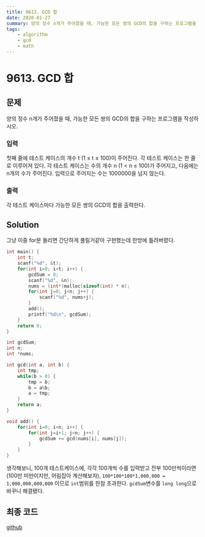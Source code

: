 ```yaml
---
title: 9613. GCD 합
date: 2020-01-27
summary: 양의 정수 n개가 주어졌을 때, 가능한 모든 쌍의 GCD의 합을 구하는 프로그램을 작성하시오.
tags:
    - algorithm
    - gcd
    - math
---
```

# 9613. GCD 합
## 문제
양의 정수 n개가 주어졌을 때, 가능한 모든 쌍의 GCD의 합을 구하는 프로그램을 작성하시오.
### 입력
첫째 줄에 테스트 케이스의 개수 t (1 ≤ t ≤ 100)이 주어진다. 각 테스트 케이스는 한 줄로 이루어져 있다. 각 테스트 케이스는 수의 개수 n (1 < n ≤ 100)가 주어지고, 다음에는 n개의 수가 주어진다. 입력으로 주어지는 수는 1000000을 넘지 않는다.
### 출력
각 테스트 케이스마다 가능한 모든 쌍의 GCD의 합을 출력한다.

## Solution
그냥 이중 for문 돌리면 간단하게 풀릴거같아 구현했는데 한방에 틀려버렸다.
```cpp
int main() {
    int t;
    scanf("%d", &t);
    for(int i=0; i<t; i++) {
        gcdSum = 0;
        scanf("%d", &n);
        nums = (int*)malloc(sizeof(int) * n);
        for(int j=0; j<n; j++) {
            scanf("%d", nums+j);
        }
        add();
        printf("%d\n", gcdSum);
    }
    return 0;
}

int gcdSum;
int n;
int *nums;

int gcd(int a, int b) {
    int tmp;
    while(b > 0) {
        tmp = b;
        b = a%b;
        a = tmp;
    }
    return a;
}

void add() {
    for(int i=0; i<n; i++) {
        for(int j=i+1; j<n; j++) {
            gcdSum += gcd(nums[i], nums[j]);
        }
    }
}
```
생각해보니, 100개 테스트케이스에, 각각 100개씩 수를 입력받고 전부 100만씩이라면(100만 미만이지만, 어림잡아 계산해보자), `100*100*100*1,000,000 = 1,000,000,000,000` 이므로 `int`범위를 한참 초과한다. `gcdSum`변수를 `long long`으로 바꾸니 해결됐다.

## 최종 코드

[github](https://github.com/shinjawkwang/bojPractice/blob/master/math/gcdORlcm/9613.cpp)